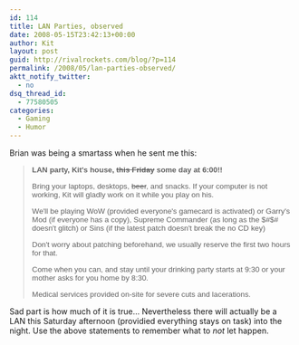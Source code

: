```yaml
---
id: 114
title: LAN Parties, observed
date: 2008-05-15T23:42:13+00:00
author: Kit
layout: post
guid: http://rivalrockets.com/blog/?p=114
permalink: /2008/05/lan-parties-observed/
aktt_notify_twitter:
  - no
dsq_thread_id:
  - 77580505
categories:
  - Gaming
  - Humor
---
```

<p class="MsoNormal">
  Brian was being a smartass when he sent me this:
</p>

> <p class="MsoNormal">
>   <strong><span style="font-size: x-small; font-family: Arial;"><span style="font-weight: bold; font-size: 10pt; font-family: Arial;">LAN party, Kit's house, <span style="text-decoration: line-through;">this Friday</span> some day at 6:00!!</span></span></strong>
> </p>
> 
> <p class="MsoNormal">
>   <span style="font-size: x-small; font-family: Arial;"><span style="font-size: 10pt; font-family: Arial;">Bring your laptops, desktops, <span style="text-decoration: line-through;"> beer</span>, and snacks.   If your computer is not working, Kit will gladly work on it while you play on his.</span></span>
> </p>
> 
> <p class="MsoNormal">
>   <span style="font-size: x-small; font-family: Arial;"><span style="font-size: 10pt; font-family: Arial;">We'll be playing WoW (provided everyone's gamecard is activated) or Garry's Mod (if everyone has a copy), Supreme Commander (as long as the $#$# doesn't glitch) or Sins (if the latest patch doesn't break the no CD key)</span></span>
> </p>
> 
> <p class="MsoNormal">
>   <span style="font-size: x-small; font-family: Arial;"><span style="font-size: 10pt; font-family: Arial;">Don't worry about patching beforehand, we usually reserve the first two hours for that. </span></span>
> </p>
> 
> <p class="MsoNormal">
>   <span style="font-size: x-small; font-family: Arial;"><span style="font-size: 10pt; font-family: Arial;">Come when you can, and stay until your drinking party starts at 9:30 or your mother asks for you home by 8:30. </span></span>
> </p>
> 
> <p class="MsoNormal">
>   <span style="font-size: x-small; font-family: Arial;"><span style="font-size: 10pt; font-family: Arial;">Medical services provided on-site for severe cuts and lacerations. </span></span>
> </p>

<p class="MsoNormal">
  Sad part is how much of it is true... Nevertheless there will actually be a LAN this Saturday afternoon (providied everything stays on task) into the night. Use the above statements to remember what to <em>not</em> let happen.
</p>